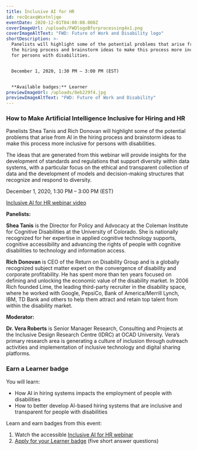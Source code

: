 ```yaml
---
title: Inclusive AI for HR
id: recQcaxqWsxtnljqe
eventDate: 2020-12-01T04:00:00.000Z
coverImageUrl: /uploads/FWDlogoBforprocessing4x1.png
coverImageAltText: "FWD: Future of Work and Disability logo"
shortDescription: >-
  Panelists will highlight some of the potential problems that arise from AI in
  the hiring process and brainstorm ideas to make this process more inclusive
  for persons with disabilities.


  December 1, 2020, 1:30 PM – 3:00 PM (EST)


  **Available badges:** Learner
previewImageUrl: /uploads/8eb229f4.jpg
previewImageAltText: "FWD: Future of Work and Disability"
---
```

### **How to Make Artificial Intelligence Inclusive for Hiring and HR**

Panelists Shea Tanis and Rich Donovan will highlight some of the potential problems that arise from AI in the hiring process and brainstorm ideas to make this process more inclusive for persons with disabilities.

The ideas that are generated from this webinar will provide insights for the development of standards and regulations that support diversity within data systems, with a particular focus on the ethical and transparent collection of data and the development of models and decision-making structures that recognize and respond to diversity.

December 1, 2020, 1:30 PM – 3:00 PM (EST)

[Inclusive AI for HR webinar video](https://youtu.be/0fBqJgt_w2E)

**Panelists:**

**Shea Tanis** is the Director for Policy and Advocacy at the Coleman Institute for Cognitive Disabilities at the University of Colorado. She is nationally recognized for her expertise in applied cognitive technology supports, cognitive accessibility and advancing the rights of people with cognitive disabilities to technology and information access.

**Rich Donovan** is CEO of the Return on Disability Group and is a globally recognized subject matter expert on the convergence of disability and corporate profitability. He has spent more than ten years focused on defining and unlocking the economic value of the disability market. In 2006 Rich founded Lime, the leading third-party recruiter in the disability space, where he worked with Google, PepsiCo, Bank of America/Merrill Lynch, IBM, TD Bank and others to help them attract and retain top talent from within the disability market.

**Moderator:**

**Dr. Vera Roberts** is Senior Manager Research, Consulting and Projects at the Inclusive Design Research Centre (IDRC) at OCAD University. Vera’s primary research area is generating a culture of inclusion through outreach activities and implementation of inclusive technology and digital sharing platforms.

### Earn a Learner badge

You will learn:

* How AI in hiring systems impacts the employment of people with disabilities
* How to better develop AI-based hiring systems that are inclusive and transparent for people with disabilities

Learn and earn badges from this event:

1. Watch the accessible [Inclusive AI for HR webinar](https://youtu.be/0fBqJgt_w2E)
2. [Apply for your Learner badge](https://factory.cancred.ca/c/earnablebadge/QSZ53Ua7B4SaN8/apply) (five short answer questions)